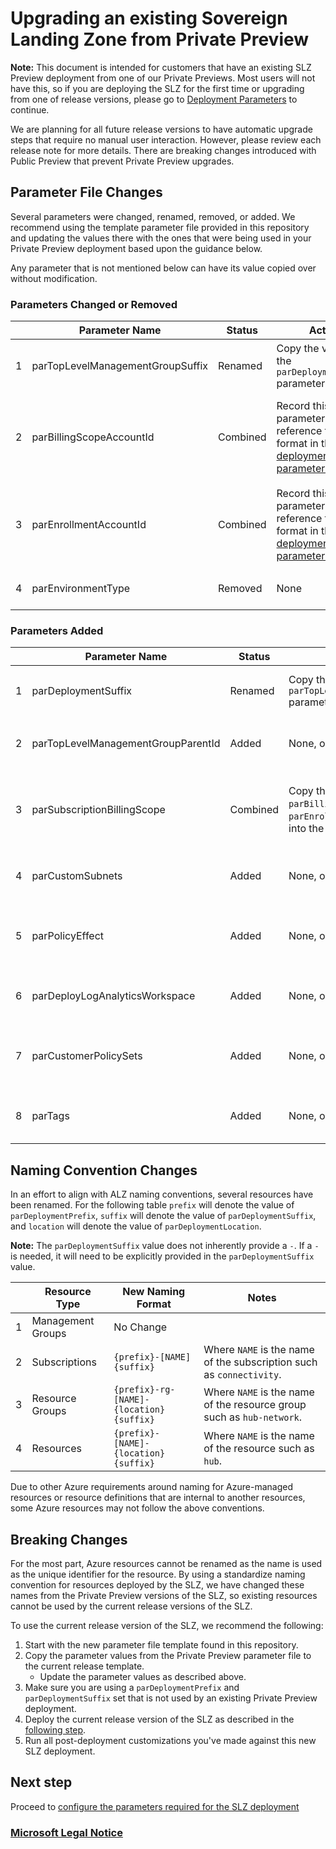 # Upgrading an existing Sovereign Landing Zone from Private Preview

**Note:** This document is intended for customers that have an existing SLZ Preview deployment from one of our Private Previews. Most users will not have this, so if you are deploying the SLZ for the first time or upgrading from one of release versions, please go to [Deployment Parameters](07-Deployment-Parameters.md) to continue.

We are planning for all future release versions to have automatic upgrade steps that require no manual user interaction. However, please review each release note for more details. There are breaking changes introduced with Public Preview that prevent Private Preview upgrades.

## Parameter File Changes

Several parameters were changed, renamed, removed, or added. We recommend using the template parameter file provided in this repository and updating the values there with the ones that were being used in your Private Preview deployment based upon the guidance below.

Any parameter that is not mentioned below can have its value copied over without modification.

### Parameters Changed or Removed

|    | Parameter Name | Status | Action | Notes |
|----|----------------|--------|--------|-------|
|  1 |parTopLevelManagementGroupSuffix|Renamed|Copy the value to the `parDeploymentSuffix` parameter.|This parameter is now called `parDeploymentSuffix` to better reflect its actual usage.|
|  2 |parBillingScopeAccountId|Combined|Record this parameter value and reference the new format in the [deployment parameter doc.](./07-Deployment-Parameters.md)|The parameter has been merged with `parEnrollmentAccountId` and is now called `parSubscriptionBillingScope` to allow for non-EA account types to deploy the SLZ.|
|  3 |parEnrollmentAccountId|Combined|Record this parameter value and reference the new format in the [deployment parameter doc.](./07-Deployment-Parameters.md)|The parameter has been merged with `parBillingScopeAccountId` and is now called `parSubscriptionBillingScope` to allow for non-EA account types to deploy the SLZ.|
|  4 |parEnvironmentType|Removed|None|This parameter has been removed as it is not being used.|

### Parameters Added

|    | Parameter Name | Status | Action | Notes |
|----|----------------|--------|--------|-------|
|  1 |parDeploymentSuffix|Renamed|Copy the value from `parTopLevelManagementGroupSuffix` parameter.|This parameter was called `parTopLevelManagementGroupSuffix` but it is used for more than the management group suffix.|
|  2 |parTopLevelManagementGroupParentId|Added|None, optional parameter.|This parameter enables SLZ deployments outside the tenant root group level. [More details here.](./scenarios/Piloting-SLZ.md)|
|  3 |parSubscriptionBillingScope|Combined|Copy the `parBillingScopeAccountId` and `parEnrollmentAccountId` values into the new format.|This parameter is a combination of `parBillingScopeAccountId` and `parEnrollmentAccountId` to allow for non-EA account types to deploy the SLZ. More details in the [deployment parameter doc.](./07-Deployment-Parameters.md)|
|  4 |parCustomSubnets|Added|None, optional parameter.|This parameter allows for more subnets to be added to the hub network. More details in the [deployment parameter doc.](./07-Deployment-Parameters.md)|
|  5 |parPolicyEffect|Added|None, optional parameter.|This parameter allows changing the [Sovereignty Baseline policy initiatives](./scenarios/Sovereignty-Baseline-Policy-Initiatives.md) assignment effect. More details in the [deployment parameter doc.](./07-Deployment-Parameters.md)|
|  6 |parDeployLogAnalyticsWorkspace|Added|None, optional parameter.|This parameter toggles between deploying or not deploying Log Analytics Workspace. More details in the [deployment parameter doc.](./07-Deployment-Parameters.md)|
|  7 |parCustomerPolicySets|Added|None, optional parameter.|This parameter allows for assigning additional policies to the top-level management group scope. More details in the [deployment parameter doc.](./07-Deployment-Parameters.md)|
|  8 |parTags|Added|None, optional parameter.|This parameter allows for customizing resource tagging. More details in the [deployment parameter doc.](./07-Deployment-Parameters.md)|

## Naming Convention Changes

In an effort to align with ALZ naming conventions, several resources have been renamed. For the following table `prefix` will denote the value of `parDeploymentPrefix`, `suffix` will denote the value of `parDeploymentSuffix`, and `location` will denote the value of `parDeploymentLocation`.

**Note:** The `parDeploymentSuffix` value does not inherently provide a `-`. If a `-` is needed, it will need to be explicitly provided in the `parDeploymentSuffix` value.

|    | Resource Type | New Naming Format | Notes |
|----|---------------|-------------------|-------|
|  1 |Management Groups|No Change||
|  2 |Subscriptions|`{prefix}-[NAME]{suffix}`|Where `NAME` is the name of the subscription such as `connectivity`.|
|  3 |Resource Groups|`{prefix}-rg-[NAME]-{location}{suffix}`|Where `NAME` is the name of the resource group such as `hub-network`.|
|  4 |Resources|`{prefix}-[NAME]-{location}{suffix}`|Where `NAME` is the name of the resource such as `hub`.|||

Due to other Azure requirements around naming for Azure-managed resources or resource definitions that are internal to another resources, some Azure resources may not follow the above conventions.

## Breaking Changes

For the most part, Azure resources cannot be renamed as the name is used as the unique identifier for the resource. By using a standardize naming convention for resources deployed by the SLZ, we have changed these names from the Private Preview versions of the SLZ, so existing resources cannot be used by the current release versions of the SLZ.

To use the current release version of the SLZ, we recommend the following:

1. Start with the new parameter file template found in this repository.
2. Copy the parameter values from the Private Preview parameter file to the current release template.
   * Update the parameter values as described above.
3. Make sure you are using a `parDeploymentPrefix` and `parDeploymentSuffix` set that is not used by an existing Private Preview deployment.
4. Deploy the current release version of the SLZ as described in the [following step](08-Deploy-SLZ.md).
5. Run all post-deployment customizations you've made against this new SLZ deployment.

## Next step

Proceed to [configure the parameters required for the SLZ deployment](07-Deployment-Parameters.md)

### [Microsoft Legal Notice](./NOTICE.md)
